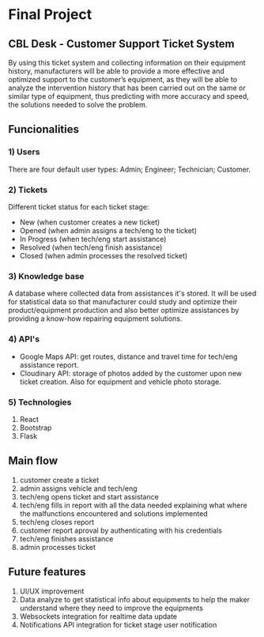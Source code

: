 # Final Project
## CBL Desk - Customer Support Ticket System

By using this ticket system and collecting information on their equipment history, manufacturers will be able to provide a more effective and optimized support to the customer’s equipment, as they will be able to analyze the intervention history that has been carried out on the same or similar type of equipment, thus predicting with more accuracy and speed, the solutions needed to solve the problem.

## Funcionalities
### 1) Users

There are four default user types: Admin; Engineer; Technician; Customer.

### 2) Tickets
Different ticket status for each ticket stage:
- New (when customer creates a new ticket)
- Opened (when admin assigns a tech/eng to the ticket)
- In Progress (when tech/eng start assistance)
- Resolved (when tech/eng finish assistance)
- Closed (when admin processes the resolved ticket)

### 3) Knowledge base
A database where collected data from assistances it's stored. It will be used for statistical data so that manufacturer could study and optimize their product/equipment production and also better optimize assistances by providing a know-how repairing equipment solutions.

### 4) API's
- Google Maps API: get routes, distance and travel time for tech/eng assistance report.
- Cloudinary API: storage of photos added by the customer upon new ticket creation. Also for equipment and vehicle photo storage.

### 5) Technologies
1. React
2. Bootstrap
3. Flask

## Main flow
1) customer create a ticket
2) admin assigns vehicle and tech/eng
3) tech/eng opens ticket and start assistance
4) tech/eng fills in report with all the data needed explaining what where the malfunctions encountered and solutions implemented
5) tech/eng closes report
6) customer report aproval by authenticating with his credentials
7) tech/eng finishes assistance
8) admin processes ticket

## Future features
1. UI/UX improvement
2. Data analyze to get statistical info about equipments to help the maker understand where they need to improve the equipments
3. Websockets integration for realtime data update
4. Notifications API integration for ticket stage user notification